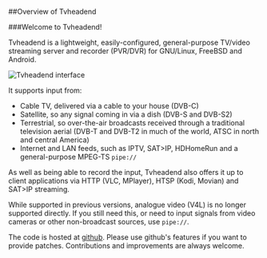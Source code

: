 ##Overview of Tvheadend

###Welcome to Tvheadend!

Tvheadend is a lightweight, easily-configured, general-purpose TV/video 
streaming server and recorder (PVR/DVR) for GNU/Linux, FreeBSD and Android.

![Tvheadend interface](static/img/doc/overview/screenshot.png)

It supports input from:

* Cable TV, delivered via a cable to your house (DVB-C)
* Satellite, so any signal coming in via a dish (DVB-S and DVB-S2)
* Terrestrial, so over-the-air broadcasts received through a
traditional television aerial (DVB-T and DVB-T2 in much of the world, ATSC
in north and central America)
* Internet and LAN feeds, such as IPTV, SAT>IP, HDHomeRun and a general-purpose
MPEG-TS `pipe://`

As well as being able to record the input, Tvheadend also offers it up to
client applications via HTTP (VLC, MPlayer), HTSP (Kodi, Movian) and SAT>IP
streaming.

While supported in previous versions, analogue video (V4L) is no longer
supported directly. If you still need this, or need to input signals
from video cameras or other non-broadcast sources, use `pipe://`.

The code is hosted at [github](https://github.com/tvheadend/tvheadend).
Please use github's features if you want to provide patches. Contributions and improvements are always welcome.

